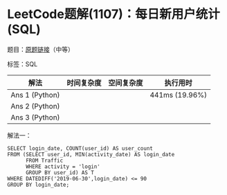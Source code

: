 # LeetCode题解(1107)：每日新用户统计(SQL)

题目：[原题链接](https://leetcode-cn.com/problems/new-users-daily-count/)（中等）

标签：SQL

| 解法           | 时间复杂度 | 空间复杂度 | 执行用时       |
| -------------- | ---------- | ---------- | -------------- |
| Ans 1 (Python) |            |            | 441ms (19.96%) |
| Ans 2 (Python) |            |            |                |
| Ans 3 (Python) |            |            |                |

解法一：

```mysql
SELECT login_date, COUNT(user_id) AS user_count
FROM (SELECT user_id, MIN(activity_date) AS login_date
      FROM Traffic
      WHERE activity = 'login'
      GROUP BY user_id) AS T
WHERE DATEDIFF('2019-06-30',login_date) <= 90
GROUP BY login_date;
```